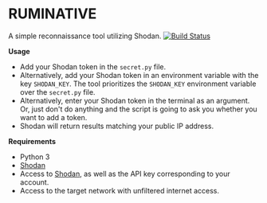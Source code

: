 # RUMINATIVE

A simple reconnaissance tool utilizing Shodan. [![Build Status](https://travis-ci.org/alwayslivid/ruminative.svg?branch=master)](https://travis-ci.org/alwayslivid/ruminative)

**Usage**

* Add your Shodan token in the `secret.py` file.
* Alternatively, add your Shodan token in an environment variable with the key `SHODAN_KEY`. The tool prioritizes the `SHODAN_KEY` environment variable over the `secret.py` file.
* Alternatively, enter your Shodan token in the terminal as an argument. Or, just don't do anything and the script is going to ask you whether you want to add a token.
* Shodan will return results matching your public IP address. 

**Requirements**

* Python 3
* [Shodan](https://pypi.python.org/simple/shodan/)
* Access to [Shodan](https://shodan.io), as well as the API key corresponding to your account.
* Access to the target network with unfiltered internet access.